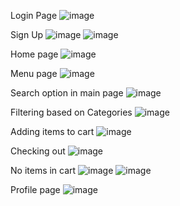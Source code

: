 

Login Page 
![image](https://github.com/user-attachments/assets/6a29a500-eecf-4cd4-89f3-61c2755e52fe)

Sign Up
![image](https://github.com/user-attachments/assets/d195a98c-1ac9-4aa9-9b48-a320e712bfad)
![image](https://github.com/user-attachments/assets/c2137c66-7e17-4a10-8d67-0903023c301d)

Home page
![image](https://github.com/user-attachments/assets/13c5238e-7c6e-424f-834d-7adc1a5c2a0f)

Menu page
![image](https://github.com/user-attachments/assets/def985f4-23e6-498f-a59f-487f66df1c70)

Search option in main page
![image](https://github.com/user-attachments/assets/cd5c0cda-982f-4685-8b05-3b02c04f9009)

Filtering based on Categories
![image](https://github.com/user-attachments/assets/ddff290c-9c3b-406c-b02c-9be4eec4dae8)

Adding items to cart
![image](https://github.com/user-attachments/assets/ddcdc982-4e69-40ba-afa3-f78a8f03a2f6)

Checking out
![image](https://github.com/user-attachments/assets/ad4ef95b-320b-4181-9ceb-e2fe45d38e8c)

No items in cart
![image](https://github.com/user-attachments/assets/4c23b6e3-2c5a-439d-8e17-78d814bd1470)
![image](https://github.com/user-attachments/assets/18313fa2-a46f-4dd2-bdd0-724f69176c97)

Profile page
![image](https://github.com/user-attachments/assets/4c02d35f-aa61-45d3-8c1c-632ddc547268)
